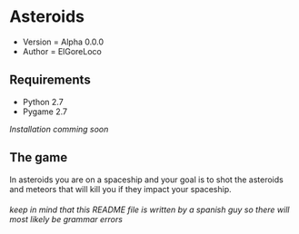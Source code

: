 Asteroids
=========
* Version = Alpha 0.0.0
* Author = ElGoreLoco

Requirements
-----------
* Python 2.7
* Pygame 2.7

_Installation comming soon_

The game
--------
In asteroids you are on a spaceship and your goal is to shot the asteroids and meteors that will kill you if they impact your spaceship.

###### keep in mind that this README file is written by a spanish guy so there will most likely be grammar errors
